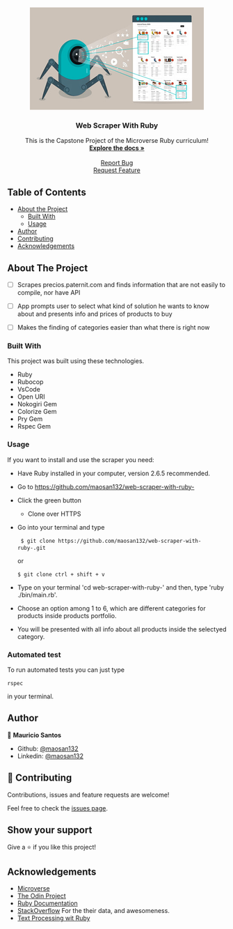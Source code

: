 <br />
<p align="center">
  <a href="https://github.com/ioilmio/web-scraper">
    <img src="scrapper.jpg" alt="Logo">
  </a>

  <h3 align="center"> <strong>Web Scraper With Ruby</strong></h3>

  <p align="center">
    This is the Capstone Project of the Microverse Ruby curriculum!
    <br />
    <a href="https://github.com/maosan132/web-scraper-with-ruby-"><strong>Explore the docs »</strong></a>
    <br />
    <br />
    <a href="https://github.com/maosan132/web-scraper-with-ruby-/issues">Report Bug</a>
     <br />
    <a href="https://github.com/maosan132/web-scraper-with-ruby-/issues">Request Feature</a>
  </p>
</p>


## Table of Contents

* [About the Project](#about-the-project)
  * [Built With](#built-with)
  * [Usage](#usage)
* [Author](#author)
* [Contributing](#contributing)
* [Acknowledgements](#acknowledgements)

## About The Project

- [ ]  Scrapes precios.paternit.com and finds information that are not easily to compile, nor have API

- [ ]  App prompts user to select what kind of solution he wants to know about and presents info and prices of products to buy

- [ ]  Makes the finding of categories easier than what there is right now


### Built With
This project was built using these technologies.
* Ruby
* Rubocop
* VsCode
* Open URI
* Nokogiri Gem
* Colorize Gem
* Pry Gem
* Rspec Gem

### Usage

If you want to install and use the scraper you need: 

* Have Ruby installed in your computer, version 2.6.5 recommended.
* Go to https://github.com/maosan132/web-scraper-with-ruby-
* Click the green button
  
  - Clone over HTTPS

* Go into your terminal and type

  ```
   $ git clone https://github.com/maosan132/web-scraper-with-ruby-.git
  ```
  or 
  ```
  $ git clone ctrl + shift + v
  ```

* Type on your terminal 'cd web-scraper-with-ruby-' and then, type 'ruby ./bin/main.rb'.
* Choose an option among 1 to 6, which are different categories for products inside products portfolio.
* You will be presented with all info about all products inside the selectyed category.

### Automated test ###

To run automated tests you can just type <pre><code>rspec</code></pre> in your terminal.

## Author

👤 **Mauricio Santos**

- Github: [@maosan132](https://github.com/maosan132)
- Linkedin: [@maosan132](https://www.linkedin.com/in/mauricio-santos-a7292910/)

## 🤝 Contributing

Contributions, issues and feature requests are welcome!

Feel free to check the [issues page](https://github.com/maosan132/web-scraper-with-ruby-/issues).

## Show your support

Give a ⭐️ if you like this project!


## Acknowledgements
* [Microverse](https://www.microverse.org/)
* [The Odin Project](https://www.theodinproject.com/)
* [Ruby Documentation](https://www.ruby-lang.org/en/documentation/)
* [StackOverflow](https://stackoverflow.com) For the their data, and awesomeness.
* [Text Processing wit Ruby](https://www.perlego.com/book/391383/text-processing-with-ruby-extract-value-from-the-data-that-surrounds-you-pdf)

